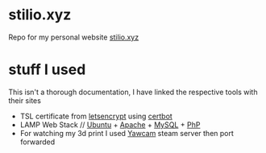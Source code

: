 # stilio.xyz

Repo for my personal website [stilio.xyz](https://www.stilio.xyz)

# stuff I used

This isn't a thorough documentation, I have linked the respective tools with their sites

* TSL certificate from [letsencrypt](https://letsencrypt.org/) using [certbot](https://certbot.eff.org/)
* LAMP Web Stack // [Ubuntu](https://ubuntu.com/) + [Apache](https://httpd.apache.org/) + [MySQL](https://www.mysql.com/) + [PhP](https://www.php.net/)
* For watching my 3d print I used [Yawcam](https://www.yawcam.com/) steam server then port forwarded
